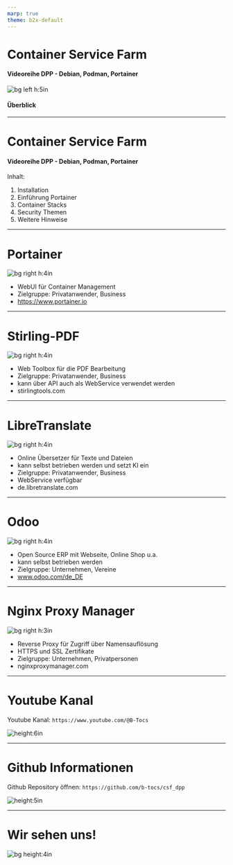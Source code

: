 ```yaml
---
marp: true
theme: b2x-default
---
```


# Container Service Farm
#### Videoreihe DPP - Debian, Podman, Portainer 

![bg left h:5in](res/csf_pdd_green.gif)

#### Überblick

---
# Container Service Farm
#### Videoreihe DPP - Debian, Podman, Portainer 
Inhalt:
1. Installation
2. Einführung Portainer
3. Container Stacks
4. Security Themen
5. Weitere Hinweise

---
# Portainer
![bg right h:4in ](res/portainer_ui.gif)

- WebUI für Container Management 
- Zielgruppe: Privatanwender, Business
- https://www.portainer.io

---
# Stirling-PDF
![bg right h:4in ](res/stirling_ui.gif)

- Web Toolbox für die PDF Bearbeitung
- Zielgruppe: Privatanwender, Business
- kann über API auch als WebService verwendet werden
- stirlingtools.com 

---
# LibreTranslate
![bg right h:4in ](res/libre_ui.gif)

- Online Übersetzer für Texte und Dateien
- kann selbst betrieben werden und setzt KI ein
- Zielgruppe: Privatanwender, Business
- WebService verfügbar
- de.libretranslate.com

---
# Odoo
![bg right h:4in ](res/odoo_shop.gif)

- Open Source ERP mit Webseite, Online Shop u.a.
- kann selbst betrieben werden 
- Zielgruppe: Unternehmen, Vereine
- www.odoo.com/de_DE

---
# Nginx Proxy Manager
![bg right h:3in ](res/nginxpm_proxy_hosts.gif)

- Reverse Proxy für Zugriff über Namensauflösung
- HTTPS und SSL Zertifikate
- Zielgruppe: Unternehmen, Privatpersonen
- nginxproxymanager.com

---
# Youtube Kanal

Youtube Kanal: `https://www.youtube.com/@B-Tocs`

![height:6in](res/youtube_kanal.gif)

---
# Github Informationen

Github Repository öffnen: `https://github.com/b-tocs/csf_dpp`

![height:5in](res/github_repo2.gif)

---
# Wir sehen uns!

![bg  height:4in](res/csf_pdd_green.gif)